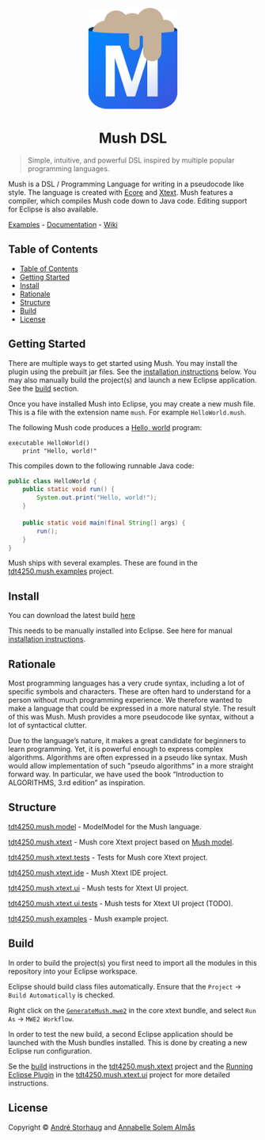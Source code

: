 <p align="center">
  <a href="https://github.com/andstor/mush-dsl">
    <img src="media/logo.svg" alt="Mush logo" width="180">
  </a>
</p>

<h1 align="center">Mush DSL</h1>

> Simple, intuitive, and powerful DSL inspired by multiple popular programming languages.

Mush is a DSL / Programming Language for writing in a pseudocode like style. The language is created with [Ecore](https://wiki.eclipse.org/Ecore) and [Xtext](https://www.eclipse.org/Xtext/). Mush features a compiler, which compiles Mush code down to Java code. Editing support for Eclipse is also available.

[Examples](tdt4250.mush.examples/) - 
[Documentation](tdt4250.mush.xtext/README.md#language-syntax) - 
[Wiki](https://github.com/andstor/mush-dsl/wiki)

## Table of Contents
- [Table of Contents](#table-of-contents)
- [Getting Started](#getting-started)
- [Install](#install)
- [Rationale](#rationale)
- [Structure](#structure)
- [Build](#build)
- [License](#license)

## Getting Started
There are multiple ways to get started using Mush. You may install the plugin using the prebuilt jar files. See the [installation instructions](#install) below. You may also manually build the project(s) and launch a new Eclipse application. See the [build](#build) section.

Once you have installed Mush into Eclipse, you may create a new mush file. This is a file with the extension name `mush`. For example `HelloWorld.mush`.

The following Mush code produces a [Hello, world](https://en.wikipedia.org/wiki/%22Hello,_World!%22_program) program:

```
executable HelloWorld()
    print "Hello, world!"
```

This compiles down to the following runnable Java code:

```java
public class HelloWorld {
    public static void run() {
        System.out.print("Hello, world!");
    }
    
    public static void main(final String[] args) {
        run();
    }
}
```

Mush ships with several examples. These are found in the [tdt4250.mush.examples](tdt4250.mush.examples/) project.

## Install
You can download the latest build [here](https://github.com/andstor/mush-dsl/releases/latest)

This needs to be manually installed into Eclipse. See here for manual [installation instructions]().

## Rationale

Most programming languages has a very crude syntax, including a lot of specific symbols and characters. These are often hard to understand for a person without much programming experience. We therefore wanted to make a language that could be expressed in a more natural style. The result of this was Mush. Mush provides a more pseudocode like syntax, without a lot of syntactical clutter. 

Due to the language’s nature, it makes a great candidate for beginners to learn programming. Yet, it is powerful enough to express complex algorithms. Algorithms are often expressed in a pseudo like syntax. Mush would allow implementation of such "pseudo algorithms" in a more straight forward way. In particular, we have used the book “Introduction to ALGORITHMS, 3.rd edition” as inspiration.

## Structure

[tdt4250.mush.model](tdt4250.mush.model/) - ModelModel for the Mush language.

[tdt4250.mush.xtext](tdt4250.mush.xtext/) - Mush core Xtext project based on [Mush model](../assignment-1/tdt4250.studyprogramme.model/).

[tdt4250.mush.xtext.tests](tdt4250.mush.xtext.tests/) - Tests for Mush core Xtext project.

[tdt4250.mush.xtext.ide](tdt4250.mush.xtext.ide/) - Mush Xtext IDE project.

[tdt4250.mush.xtext.ui](tdt4250.mush.xtext.ui/) - Mush tests for Xtext UI project.

[tdt4250.mush.xtext.ui.tests](tdt4250.mush.xtext.ui.tests/) - Mush tests for Xtext UI project (TODO).

[tdt4250.mush.examples](tdt4250.mush.examples/) - Mush example project.

## Build
In order to build the project(s) you first need to import all the modules in this repository into your Eclipse workspace.

Eclipse should build class files automatically. Ensure that the `Project` -> `Build Automatically` is checked.

Right click on the [`GenerateMush.mwe2`](tdt4250.mush.xtext/src/tdt4250/mush/xtext/GenerateMush.mwe2) in the core xtext bundle, and select `Run As` -> `MWE2 Workflow`.

In order to test the new build, a second Eclipse application should be launched with the Mush bundles installed. This is done by creating a new Eclipse run configuration.

Se the [build](tdt4250.mush.xtext/README.md#build) instructions in the [tdt4250.mush.xtext](tdt4250.mush.xtext) project and the [Running Eclipse Plugin](tdt4250.mush.xtext.ui/README.md#running-eclipse-plugin) in the [tdt4250.mush.xtext.ui](tdt4250.mush.xtext.ui/) project for more detailed instructions.

## License

Copyright © [André Storhaug](https://github.com/andstor) and [Annabelle Solem Almås](https://github.com/asaAnnabelle)
